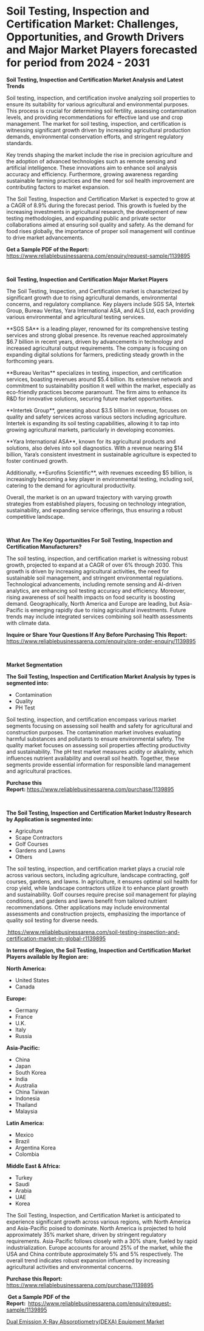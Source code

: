 <p><h1>Soil Testing, Inspection and Certification Market: Challenges, Opportunities, and Growth Drivers and Major Market Players forecasted for period from 2024 - 2031</h1></p><p><strong>Soil Testing, Inspection and Certification Market Analysis and Latest Trends</strong></p>
<p><p>Soil testing, inspection, and certification involve analyzing soil properties to ensure its suitability for various agricultural and environmental purposes. This process is crucial for determining soil fertility, assessing contamination levels, and providing recommendations for effective land use and crop management. The market for soil testing, inspection, and certification is witnessing significant growth driven by increasing agricultural production demands, environmental conservation efforts, and stringent regulatory standards.</p><p>Key trends shaping the market include the rise in precision agriculture and the adoption of advanced technologies such as remote sensing and artificial intelligence. These innovations aim to enhance soil analysis accuracy and efficiency. Furthermore, growing awareness regarding sustainable farming practices and the need for soil health improvement are contributing factors to market expansion.</p><p>The Soil Testing, Inspection and Certification Market is expected to grow at a CAGR of 8.9% during the forecast period. This growth is fueled by the increasing investments in agricultural research, the development of new testing methodologies, and expanding public and private sector collaborations aimed at ensuring soil quality and safety. As the demand for food rises globally, the importance of proper soil management will continue to drive market advancements.</p></p>
<p><strong>Get a Sample PDF of the Report:&nbsp;</strong> <a href="https://www.reliablebusinessarena.com/enquiry/request-sample/1139895?utm_campaign=1941&utm_medium=2&utm_source=Github&utm_content=ia&utm_term=28122024&utm_id=soil-testing-inspection-and-certification">https://www.reliablebusinessarena.com/enquiry/request-sample/1139895</a></p>
<p>&nbsp;</p>
<p><strong>Soil Testing, Inspection and Certification Major Market Players</strong></p>
<p><p>The Soil Testing, Inspection, and Certification market is characterized by significant growth due to rising agricultural demands, environmental concerns, and regulatory compliance. Key players include SGS SA, Intertek Group, Bureau Veritas, Yara International ASA, and ALS Ltd, each providing various environmental and agricultural testing services.</p><p>**SGS SA** is a leading player, renowned for its comprehensive testing services and strong global presence. Its revenue reached approximately $6.7 billion in recent years, driven by advancements in technology and increased agricultural output requirements. The company is focusing on expanding digital solutions for farmers, predicting steady growth in the forthcoming years.</p><p>**Bureau Veritas** specializes in testing, inspection, and certification services, boasting revenues around $5.4 billion. Its extensive network and commitment to sustainability position it well within the market, especially as eco-friendly practices become paramount. The firm aims to enhance its R&D for innovative solutions, securing future market opportunities.</p><p>**Intertek Group**, generating about $3.5 billion in revenue, focuses on quality and safety services across various sectors including agriculture. Intertek is expanding its soil testing capabilities, allowing it to tap into growing agricultural markets, particularly in developing economies.</p><p>**Yara International ASA**, known for its agricultural products and solutions, also delves into soil diagnostics. With a revenue nearing $14 billion, Yara’s consistent investment in sustainable agriculture is expected to foster continued growth.</p><p>Additionally, **Eurofins Scientific**, with revenues exceeding $5 billion, is increasingly becoming a key player in environmental testing, including soil, catering to the demand for agricultural productivity.</p><p>Overall, the market is on an upward trajectory with varying growth strategies from established players, focusing on technology integration, sustainability, and expanding service offerings, thus ensuring a robust competitive landscape.</p></p>
<p>&nbsp;</p>
<p><strong>What Are The Key Opportunities For Soil Testing, Inspection and Certification Manufacturers?</strong></p>
<p><p>The soil testing, inspection, and certification market is witnessing robust growth, projected to expand at a CAGR of over 6% through 2030. This growth is driven by increasing agricultural activities, the need for sustainable soil management, and stringent environmental regulations. Technological advancements, including remote sensing and AI-driven analytics, are enhancing soil testing accuracy and efficiency. Moreover, rising awareness of soil health impacts on food security is boosting demand. Geographically, North America and Europe are leading, but Asia-Pacific is emerging rapidly due to rising agricultural investments. Future trends may include integrated services combining soil health assessments with climate data.</p></p>
<p><strong>Inquire or Share Your Questions If Any Before Purchasing This Report:</strong> <a href="https://www.reliablebusinessarena.com/enquiry/pre-order-enquiry/1139895?utm_campaign=1941&utm_medium=2&utm_source=Github&utm_content=ia&utm_term=28122024&utm_id=soil-testing-inspection-and-certification">https://www.reliablebusinessarena.com/enquiry/pre-order-enquiry/1139895</a></p>
<p>&nbsp;</p>
<p><strong>Market Segmentation</strong></p>
<p><strong>The Soil Testing, Inspection and Certification Market Analysis by types is segmented into:</strong></p>
<p><ul><li>Contamination</li><li>Quality</li><li>PH Test</li></ul></p>
<p><p>Soil testing, inspection, and certification encompass various market segments focusing on assessing soil health and safety for agricultural and construction purposes. The contamination market involves evaluating harmful substances and pollutants to ensure environmental safety. The quality market focuses on assessing soil properties affecting productivity and sustainability. The pH test market measures acidity or alkalinity, which influences nutrient availability and overall soil health. Together, these segments provide essential information for responsible land management and agricultural practices.</p></p>
<p><strong>Purchase this Report:&nbsp;</strong><a href="https://www.reliablebusinessarena.com/purchase/1139895?utm_campaign=1941&utm_medium=2&utm_source=Github&utm_content=ia&utm_term=28122024&utm_id=soil-testing-inspection-and-certification">https://www.reliablebusinessarena.com/purchase/1139895</a></p>
<p>&nbsp;</p>
<p><strong>The Soil Testing, Inspection and Certification Market Industry Research by Application is segmented into:</strong></p>
<p><ul><li>Agriculture</li><li>Scape Contractors</li><li>Golf Courses</li><li>Gardens and Lawns</li><li>Others</li></ul></p>
<p><p>The soil testing, inspection, and certification market plays a crucial role across various sectors, including agriculture, landscape contracting, golf courses, gardens, and lawns. In agriculture, it ensures optimal soil health for crop yield, while landscape contractors utilize it to enhance plant growth and sustainability. Golf courses require precise soil management for playing conditions, and gardens and lawns benefit from tailored nutrient recommendations. Other applications may include environmental assessments and construction projects, emphasizing the importance of quality soil testing for diverse needs.</p></p>
<p><a href="https://www.reliablebusinessarena.com/soil-testing-inspection-and-certification-market-in-global-r1139895?utm_campaign=1941&utm_medium=2&utm_source=Github&utm_content=ia&utm_term=28122024&utm_id=soil-testing-inspection-and-certification">&nbsp;https://www.reliablebusinessarena.com/soil-testing-inspection-and-certification-market-in-global-r1139895</a></p>
<p><strong>In terms of Region, the Soil Testing, Inspection and Certification Market Players available by Region are:</strong></p>
<p>
    <p> <strong> North America: </strong>
        <ul>
            <li>United States</li>
            <li>Canada</li>
        </ul>
        </p> 
    <p> <strong> Europe: </strong>
        <ul>
            <li>Germany</li>
            <li>France</li>
            <li>U.K.</li>
            <li>Italy</li>
            <li>Russia</li>
        </ul>
        </p> 
    <p> <strong> Asia-Pacific: </strong>
        <ul>
            <li>China</li>
            <li>Japan</li>
            <li>South Korea</li>
            <li>India</li>
            <li>Australia</li>
            <li>China Taiwan</li>
            <li>Indonesia</li>
            <li>Thailand</li>
            <li>Malaysia</li>
        </ul>
        </p> 
    <p> <strong> Latin America: </strong>
        <ul>
            <li>Mexico</li>
            <li>Brazil</li>
            <li>Argentina Korea</li>
            <li>Colombia</li>
        </ul>
        </p> 
    <p> <strong> Middle East & Africa: </strong>
        <ul>
            <li>Turkey</li>
            <li>Saudi</li>
            <li>Arabia</li>
            <li>UAE</li>
            <li>Korea</li>
        </ul>
    </p>
    </p>
<p><p>The Soil Testing, Inspection, and Certification Market is anticipated to experience significant growth across various regions, with North America and Asia-Pacific poised to dominate. North America is projected to hold approximately 35% market share, driven by stringent regulatory requirements. Asia-Pacific follows closely with a 30% share, fueled by rapid industrialization. Europe accounts for around 25% of the market, while the USA and China contribute approximately 5% and 5% respectively. The overall trend indicates robust expansion influenced by increasing agricultural activities and environmental concerns.</p></p>
<p><strong>Purchase this Report: </strong><a href="https://www.reliablebusinessarena.com/purchase/1139895?utm_campaign=1941&utm_medium=2&utm_source=Github&utm_content=ia&utm_term=28122024&utm_id=soil-testing-inspection-and-certification">https://www.reliablebusinessarena.com/purchase/1139895</a></p>
<p>&nbsp;<strong>Get a Sample PDF of the Report:&nbsp;&nbsp;</strong><a href="https://www.reliablebusinessarena.com/enquiry/request-sample/1139895?utm_campaign=1941&utm_medium=2&utm_source=Github&utm_content=ia&utm_term=28122024&utm_id=soil-testing-inspection-and-certification">https://www.reliablebusinessarena.com/enquiry/request-sample/1139895</a></p>
<p><strong></strong></p>
<p><p><a href="https://github.com/mahnoor2003/Market-Research-Report-List-6/blob/main/dual-emission-x-ray-absorptiometrydexa-equipment-market.md?utm_campaign=1941&utm_medium=2&utm_source=Github&utm_content=ia&utm_term=28122024&utm_id=soil-testing-inspection-and-certification">Dual Emission X-Ray Absorptiometry(DEXA) Equipment Market</a></p></p>